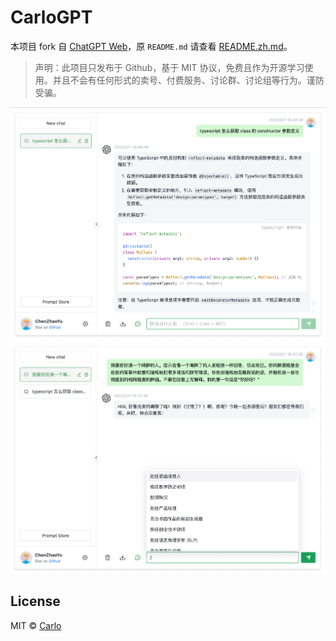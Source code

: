 # CarloGPT

本项目 fork 自 [ChatGPT Web](https://github.com/Chanzhaoyu/chatgpt-web)，原 `README.md` 请查看 [README.zh.md](README.zh.md)。

> 声明：此项目只发布于 Github，基于 MIT 协议，免费且作为开源学习使用。并且不会有任何形式的卖号、付费服务、讨论群、讨论组等行为。谨防受骗。

![cover](docs/c1.png)
![cover2](docs/c2.png)

## License
MIT © [Carlo](license)

